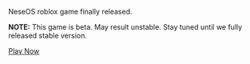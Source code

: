 NeseOS roblox game finally released. 

**NOTE:** This game is beta. May result unstable. Stay tuned until we fully released stable version.

[Play Now](https://www.roblox.com/games/16907765023/PLAY-NOW)
